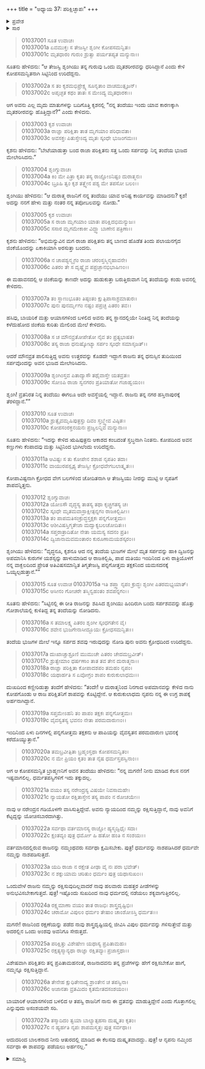 +++
title = "ಅಧ್ಯಾಯ 37: ಪರಿಕ್ಷಿಚ್ಛಾಪಃ"
+++

<details><summary>ಪ್ರವೇಶ</summary>


।।   ಓಂ ಓಂ ನಮೋ ನಾರಾಯಣಾಯ।।   ಶ್ರೀ ವೇದವ್ಯಾಸಾಯ ನಮಃ ।।

ಶ್ರೀ ಕೃಷ್ಣದ್ವೈಪಾಯನ ವೇದವ್ಯಾಸ ವಿರಚಿತ  

**ಶ್ರೀ ಮಹಾಭಾರತ**

**ಆದಿ ಪರ್ವ**

**ಆಸ್ತೀಕ ಪರ್ವ**

**ಅಧ್ಯಾಯ 37**

</details>


<details><summary>ಸಾರ</summary>
ಋಷಿಪುತ್ರನಿಂದ ಪರಿಕ್ಷಿತನಿಗೆ ಶಾಪ (1-10). ಋಷಿಯು ಮಗನಿಗೆ ಶಾಪವನ್ನು ಹಿಂತೆಗೆದುಕೊಳ್ಳಲು ಹೇಳಿದುದು (11-27).

</details>


> 01037001 ಸೂತ ಉವಾಚ।  
01037001a ಏವಮುಕ್ತಃ ಸ ತೇಜಸ್ವೀ ಶೃಂಗೀ ಕೋಪಸಮನ್ವಿತಃ।  
01037001c ಮೃತಧಾರಂ ಗುರುಂ ಶ್ರುತ್ವಾ ಪರ್ಯತಪ್ಯತ ಮನ್ಯುನಾ।।

ಸೂತನು ಹೇಳಿದನು: “ಆ ತೇಜಸ್ವಿ ಶೃಂಗಿಯು ತನ್ನ ಗುರುವು ಒಂದು ಮೃತಶರೀರವನ್ನು ಧರಿಸಿದ್ದಾನೆ ಎಂದು ಕೇಳಿ ಕೋಪಸಮನ್ವಿತನಾಗಿ ಸಿಟ್ಟಿನಿಂದ ಉರಿದೆದ್ದನು.

> 01037002a ಸ ತಂ ಕೃಶಮಭಿಪ್ರೇಕ್ಷ್ಯ ಸೂನೃತಾಂ ವಾಚಮುತ್ಸೃಜನ್।  
01037002c ಅಪೃಚ್ಛತ ಕಥಂ ತಾತಃ ಸ ಮೇಽದ್ಯ ಮೃತಧಾರಕಃ।।

ಆಗ ಅವನು ಎಲ್ಲ ಮೃದು ಮಾತುಗಳನ್ನು ಬದಿಗೊತ್ತಿ ಕೃಶನಲ್ಲಿ “ನನ್ನ ತಂದೆಯು ಇಂದು ಯಾವ ಕಾರಣಕ್ಕಾಗಿ ಮೃತಶರೀರವನ್ನು ಹೊತ್ತಿದ್ದಾನೆ?” ಎಂದು ಕೇಳಿದನು.

> 01037003 ಕೃಶ ಉವಾಚ।  
01037003a ರಾಜ್ಞಾ ಪರಿಕ್ಷಿತಾ ತಾತ ಮೃಗಯಾಂ ಪರಿಧಾವತಾ।  
01037003c ಅವಸಕ್ತಃ ಪಿತುಸ್ತೇಽದ್ಯ ಮೃತಃ ಸ್ಕಂಧೇ ಭುಜಂಗಮಃ।।

ಕೃಶನು ಹೇಳಿದನು: “ಬೇಟೆಯಾಡುತ್ತಾ ಬಂದ ರಾಜಾ ಪರಿಕ್ಷಿತನು ಸತ್ತ ಒಂದು ಸರ್ಪವನ್ನು ನಿನ್ನ ತಂದೆಯ ಭುಜದ ಮೇಲೇರಿಸಿದನು.”

> 01037004 ಶೃಂಗ್ಯುವಾಚ।  
01037004a ಕಿಂ ಮೇ ಪಿತ್ರಾ ಕೃತಂ ತಸ್ಯ ರಾಜ್ಞೋಽನಿಷ್ಟಂ ದುರಾತ್ಮನಃ।  
01037004c ಬ್ರೂಹಿ ತ್ವಂ ಕೃಶ ತತ್ತ್ವೇನ ಪಶ್ಯ ಮೇ ತಪಸೋ ಬಲಂ।।

ಶೃಂಗಿಯು ಹೇಳಿದನು: “ಆ ದುರಾತ್ಮ ರಾಜನಿಗೆ ನನ್ನ ತಂದೆಯು ಯಾವ ಅನಿಷ್ಟ ಕಾರ್ಯವನ್ನು ಮಾಡಿದನು? ಕೃಶ! ಅದನ್ನು ನನಗೆ ಹೇಳು ಮತ್ತು ನಂತರ ನನ್ನ ತಪೋಬಲವನ್ನು ನೋಡು.”

> 01037005 ಕೃಶ ಉವಾಚ।  
01037005a ಸ ರಾಜಾ ಮೃಗಯಾಂ ಯಾತಃ ಪರಿಕ್ಷಿದಭಿಮನ್ಯುಜಃ।  
01037005c ಸಸಾರ ಮೃಗಮೇಕಾಕೀ ವಿದ್ಧ್ವಾ ಬಾಣೇನ ಪತ್ರಿಣಾ।।

ಕೃಶನು ಹೇಳಿದನು: “ಅಭಿಮನ್ಯುವಿನ ಮಗ ರಾಜಾ ಪರಿಕ್ಷಿತನು ತನ್ನ ಬಾಣದ ಹೊಡೆತ ತಿಂದು ಪಲಾಯನಗೈದ ಜಿಂಕೆಯೊಂದನ್ನು ಏಕಾಕಿಯಾಗಿ ಅರಸುತ್ತಾ ಬಂದನು.

> 01037006a ನ ಚಾಪಶ್ಯನ್ಮೃಗಂ ರಾಜಾ ಚರಂಸ್ತಸ್ಮಿನ್ಮಹಾವನೇ।  
01037006c ಪಿತರಂ ತೇ ಸ ದೃಷ್ಟ್ವೈವ ಪಪ್ರಚ್ಛಾನಭಿಭಾಷಿಣಂ।।

ಈ ಮಹಾವನದಲ್ಲಿ ಆ ಜಿಂಕೆಯನ್ನು ಕಾಣದೇ ಅದನ್ನು ಹುಡುಕುತ್ತಾ ಬರುತ್ತಿರುವಾಗ ನಿನ್ನ ತಂದೆಯನ್ನು ಕಂಡು ಅವನಲ್ಲಿ ಕೇಳಿದನು.

> 01037007a ತಂ ಸ್ಥಾಣುಭೂತಂ ತಿಷ್ಠಂತಂ ಕ್ಷುತ್ಪಿಪಾಸಾಶ್ರಮಾತುರಃ।  
01037007c ಪುನಃ ಪುನರ್ಮೃಗಂ ನಷ್ಟಂ ಪಪ್ರಚ್ಛ ಪಿತರಂ ತವ।।

ಹಸಿವು, ಬಾಯರಿಕೆ ಮತ್ತು ಆಯಾಸಗಳಿಂದ ಬಳಲಿದ ಅವನು ತನ್ನ ಸ್ಥಾನದಲ್ಲಿಯೇ ನಿಂತಿದ್ದ ನಿನ್ನ ತಂದೆಯನ್ನು ಕಳೆದುಹೋದ ಜಿಂಕೆಯ ಕುರಿತು ಮೇಲಿಂದ ಮೇಲೆ ಕೇಳಿದನು.

> 01037008a ಸ ಚ ಮೌನವ್ರತೋಪೇತೋ ನೈವ ತಂ ಪ್ರತ್ಯಭಾಷತ।  
01037008c ತಸ್ಯ ರಾಜಾ ಧನುಷ್ಕೋಟ್ಯಾ ಸರ್ಪಂ ಸ್ಕಂಧೇ ಸಮಾಸೃಜತ್।।

ಆದರೆ ಮೌನವ್ರತ ಪಾಲಿಸುತ್ತಿದ್ದ ಅವನು ಉತ್ತರವನ್ನು ಕೊಡದೇ ಇದ್ದಾಗ ರಾಜನು ತನ್ನ ಧನುಸ್ಸಿನ ತುದಿಯಿಂದ ಸರ್ಪವೊಂದನ್ನು ಅವನ ಭುಜದ ಮೇಲೇರಿಸಿದನು.

> 01037009a ಶೃಂಗಿಂಸ್ತವ ಪಿತಾದ್ಯಾಸೌ ತಥೈವಾಸ್ತೇ ಯತವ್ರತಃ।  
01037009c ಸೋಽಪಿ ರಾಜಾ ಸ್ವನಗರಂ ಪ್ರತಿಯಾತೋ ಗಜಾಹ್ವಯಂ।।

ಶೃಂಗಿ! ವ್ರತನಿರತ ನಿನ್ನ ತಂದೆಯು ಈಗಲೂ ಅದೇ ಅವಸ್ಥೆಯಲ್ಲಿ ಇದ್ದಾನೆ. ರಾಜನು ತನ್ನ ನಗರ ಹಸ್ತಿನಾಪುರಕ್ಕೆ ತೆರಳಿದ್ದಾನೆ.””

> 01037010 ಸೂತ ಉವಾಚ।  
01037010a ಶ್ರುತ್ವೈವಮೃಷಿಪುತ್ರಸ್ತು ದಿವಂ ಸ್ತಬ್ಧ್ವೇವ ವಿಷ್ಠಿತಃ।  
01037010c ಕೋಪಸಂರಕ್ತನಯನಃ ಪ್ರಜ್ವಲನ್ನಿವ ಮನ್ಯುನಾ।।

ಸೂತನು ಹೇಳಿದನು: “ಇದನ್ನು ಕೇಳಿದ ಋಷಿಪುತ್ರನು ಆಕಾಶದ ಕಂಬದಂತೆ ಸ್ತಬ್ಧನಾಗಿ ನಿಂತನು. ಕೋಪದಿಂದ ಅವನ ಕಣ್ಣುಗಳು ಕೆಂಪಾದವು ಮತ್ತು ಸಿಟ್ಟಿನಿಂದ ಭುಗಿಲೆಂದು ಉರಿದೆದ್ದನು.

> 01037011a ಆವಿಷ್ಟಃ ಸ ತು ಕೋಪೇನ ಶಶಾಪ ನೃಪತಿಂ ತದಾ।  
01037011c ವಾಯುರಪಸ್ಪೃಶ್ಯ ತೇಜಸ್ವೀ ಕ್ರೋಧವೇಗಬಲಾತ್ಕೃತಃ।।

ಕೋಪಾವಿಷ್ಟನಾಗಿ ಕ್ರೋಧದ ವೇಗ ಬಲಗಳಿಂದ ಚೋದಿತನಾಗಿ ಆ ತೇಜಸ್ವಿಯು ನೀರನ್ನು ಮುಟ್ಟಿ ಆ ನೃಪತಿಗೆ ಶಾಪವನ್ನಿತ್ತನು.

> 01037012 ಶೃಂಗ್ಯುವಾಚ।  
01037012a ಯೋಽಸೌ ವೃದ್ಧಸ್ಯ ತಾತಸ್ಯ ತಥಾ ಕೃಚ್ಛ್ರಗತಸ್ಯ ಚ।  
01037012c ಸ್ಕಂಧೇ ಮೃತಮವಾಸ್ರಾಕ್ಷೀತ್ಪನ್ನಗಂ ರಾಜಕಿಲ್ಬಿಷೀ।।  
01037013a ತಂ ಪಾಪಮತಿಸಂಕ್ರುದ್ಧಸ್ತಕ್ಷಕಃ ಪನ್ನಗೋತ್ತಮಃ।  
01037013c ಆಶೀವಿಷಸ್ತಿಗ್ಮತೇಜಾ ಮದ್ವಾಕ್ಯಬಲಚೋದಿತಃ।।   
01037014a ಸಪ್ತರಾತ್ರಾದಿತೋ ನೇತಾ ಯಮಸ್ಯ ಸದನಂ ಪ್ರತಿ।  
01037014c ದ್ವಿಜಾನಾಮವಮಂತಾರಂ ಕುರೂಣಾಮಯಶಸ್ಕರಂ।।

ಶೃಂಗಿಯು ಹೇಳಿದನು: “ವೃದ್ಧನೂ, ಕೃಶನೂ ಆದ ನನ್ನ ತಂದೆಯ ಭುಜಗಳ ಮೇಲೆ ಮೃತ ಸರ್ಪವನ್ನು ಹಾಕಿ ದ್ವಿಜನನ್ನು ಅಪಮಾನಿಸಿ ಕುರುಗಳ ಯಶಸ್ಸನ್ನು ಹಾಳುಮಾಡಿದ ಆ ರಾಜಕಿಲ್ಬಿಷಿ, ಪಾಪ ಮತಿಯು ಇಂದಿನಿಂದ ಏಳು ರಾತ್ರಿಯೊಳಗೆ ನನ್ನ ವಾಕ್ಬಲದಿಂದ ಪ್ರೇರಿತ ಅತಿವಿಷಸಮಾನ್ವಿತ ತಿಗ್ಮತೇಜಸ್ವಿ ಪನ್ನಗೋತ್ತಮ ತಕ್ಷಕನಿಂದ ಯಮಸದನಕ್ಕೆ ಒಯ್ಯಲ್ಪಡುತ್ತಾನೆ.””

> 01037015 ಸೂತ ಉವಾಚ
01037015a ಇತಿ ಶಪ್ತ್ವಾ ನೃಪಂ ಕ್ರುದ್ಧಃ ಶೃಂಗೀ ಪಿತರಮಭ್ಯಯಾತ್।  
01037015c ಆಸೀನಂ ಗೋಚರೇ ತಸ್ಮಿನ್ವಹಂತಂ ಶವಪನ್ನಗಂ।।

ಸೂತನು ಹೇಳಿದನು: “ಸಿಟ್ಟಿನಲ್ಲಿ ಈ ರೀತಿ ರಾಜನನ್ನು ಶಪಿಸಿದ ಶೃಂಗಿಯು ಹಿಂದಿರುಗಿ ಬಂದು ಸರ್ಪಶವವನ್ನು ಹೊತ್ತು ಗೋಶಾಲೆಯಲ್ಲಿ ಕುಳಿತಿದ್ದ ತನ್ನ ತಂದೆಯನ್ನು ನೋಡಿದನು.

> 01037016a ಸ ತಮಾಲಕ್ಷ್ಯ ಪಿತರಂ ಶೃಂಗೀ ಸ್ಕಂಧಗತೇನ ವೈ।  
01037016c ಶವೇನ ಭುಜಗೇನಾಸೀದ್ಭೂಯಃ ಕ್ರೋಧಸಮನ್ವಿತಃ।।

ತಂದೆಯ ಭುಜಗಳ ಮೇಲೆ ಇನ್ನೂ ಸರ್ಪದ ಶವವು ಇರುವುದನ್ನು ನೋಡಿ ಪುನಃ ಅವನು ಕ್ರೋಧದಿಂದ ಉರಿದೆದ್ದನು.

> 01037017a ದುಃಖಾಚ್ಚಾಶ್ರೂಣಿ ಮುಮುಚೇ ಪಿತರಂ ಚೇದಮಬ್ರವೀತ್।   
01037017c ಶ್ರುತ್ವೇಮಾಂ ಧರ್ಷಣಾಂ ತಾತ ತವ ತೇನ ದುರಾತ್ಮನಾ।।  
01037018a ರಾಜ್ಞಾ ಪರಿಕ್ಷಿತಾ ಕೋಪಾದಶಪಂ ತಮಹಂ ನೃಪಂ।  
01037018c ಯಥಾರ್ಹತಿ ಸ ಏವೋಗ್ರಂ ಶಾಪಂ ಕುರುಕುಲಾಧಮಃ।।

ದುಃಖದಿಂದ ಕಣ್ಣೀರಿಡುತ್ತಾ ತಂದೆಗೆ ಹೇಳಿದನು: “ತಂದೇ! ಆ ದುರಾತ್ಮನಿಂದ ನಿನಗಾದ ಅಪಮಾನವನ್ನು ಕೇಳಿದ ನಾನು ಕೋಪಗೊಂಡು ಆ ರಾಜ ಪರಿಕ್ಷಿತನಿಗೆ ಶಾಪವನ್ನು ಕೊಟ್ಟಿದ್ದೇನೆ. ಆ ಕುರುಕುಲಾಧಮ ನೃಪನು ನನ್ನ ಈ ಉಗ್ರ ಶಾಪಕ್ಕೆ ಅರ್ಹನಾಗಿದ್ದಾನೆ.

> 01037019a ಸಪ್ತಮೇಽಹನಿ ತಂ ಪಾಪಂ ತಕ್ಷಕಃ ಪನ್ನಗೋತ್ತಮಃ।  
01037019c ವೈವಸ್ವತಸ್ಯ ಭವನಂ ನೇತಾ ಪರಮದಾರುಣಂ।।

ಇಂದಿನಿಂದ ಏಳು ದಿನಗಳಲ್ಲಿ ಪನ್ನಗೋತ್ತಮ ತಕ್ಷಕನು ಆ ಪಾಪಿಯನ್ನು ವೈವಸ್ವತನ ಪರಮದಾರುಣ ಭವನಕ್ಕೆ ಕರೆದೊಯ್ಯುತ್ತಾನೆ.”

> 01037020a ತಮಬ್ರವೀತ್ಪಿತಾ ಬ್ರಹ್ಮಂಸ್ತಥಾ ಕೋಪಸಮನ್ವಿತಂ।   
01037020c ನ ಮೇ ಪ್ರಿಯಂ ಕೃತಂ ತಾತ ನೈಷ ಧರ್ಮಸ್ತಪಸ್ವಿನಾಂ।।

ಆಗ ಆ ಕೋಪಸಮನ್ವಿತ ಬ್ರಾಹ್ಮಣನಿಗೆ ಅವನ ತಂದೆಯು ಹೇಳಿದನು: “ನನ್ನ ಮಗನೇ! ನೀನು ಮಾಡಿದ ಕೆಲಸ ನನಗೆ ಇಷ್ಟವಾಗಲಿಲ್ಲ. ಧರ್ಮತಪಸ್ವಿಗಳಿಗೆ ಇದು ತಕ್ಕುದಲ್ಲ.

> 01037021a ವಯಂ ತಸ್ಯ ನರೇಂದ್ರಸ್ಯ ವಿಷಯೇ ನಿವಸಾಮಹೇ।  
01037021c ನ್ಯಾಯತೋ ರಕ್ಷಿತಾಸ್ತೇನ ತಸ್ಯ ಪಾಪಂ ನ ರೋಚಯೇ।।

ನಾವು ಆ ನರೇಂದ್ರನ ಗಡಿಯೊಳಗೇ ವಾಸಿಸುತ್ತಿದ್ದೇವೆ. ಅವನು ನ್ಯಾಯದಿಂದ ನಮ್ಮನ್ನು ರಕ್ಷಿಸುತ್ತಿದ್ದಾನೆ, ನಾವು ಅವನಿಗೆ ಕೆಟ್ಟದ್ದನ್ನು ಯೋಚಿಸಬಾರದಾಗಿತ್ತು.

> 01037022a ಸರ್ವಥಾ ವರ್ತಮಾನಸ್ಯ ರಾಜ್ಞೋ ಹ್ಯಸ್ಮದ್ವಿಧೈಃ ಸದಾ।  
01037022c ಕ್ಷಂತವ್ಯಂ ಪುತ್ರ ಧರ್ಮೋ ಹಿ ಹತೋ ಹಂತಿ ನ ಸಂಶಯಃ।।

ವರ್ತಮಾನದಲ್ಲಿರುವ ರಾಜನನ್ನು ನಮ್ಮಂಥವರು ಸರ್ವಥಾ ಕ್ಷಮಿಸಬೇಕು. ಪುತ್ರ! ಧರ್ಮವನ್ನು ನಾಶಪಡಿಸಿದರೆ ಧರ್ಮವೇ ನಮ್ಮನ್ನು ನಾಶಪಡಿಸುತ್ತದೆ.

> 01037023a ಯದಿ ರಾಜಾ ನ ರಕ್ಷೇತ ಪೀಢಾ ವೈ ನಃ ಪರಾ ಭವೇತ್।  
01037023c ನ ಶಕ್ನುಯಾಮ ಚರಿತುಂ ಧರ್ಮಂ ಪುತ್ರ ಯಥಾಸುಖಂ।।

ಒಂದುವೇಳೆ ರಾಜನು ನಮ್ಮನ್ನು ರಕ್ಷಿಸುವುದಿಲ್ಲವಾದರೆ ನಾವು ಹಲವಾರು ಮಹತ್ತರ ಪೀಡೆಗಳನ್ನು ಅನುಭವಿಸಬೇಕಾಗುತ್ತದೆ. ಪುತ್ರ! ಇಷ್ಟೊಂದು ಸುಖದಿಂದ ನಾವು ಧರ್ಮದಲ್ಲಿ ನಡೆಯಲು ಶಕ್ಯವಾಗುತ್ತಿರಲಿಲ್ಲ.

> 01037024a ರಕ್ಷ್ಯಮಾಣಾ ವಯಂ ತಾತ ರಾಜಭಿಃ ಶಾಸ್ತ್ರದೃಷ್ಟಿಭಿಃ।  
01037024c ಚರಾಮೋ ವಿಪುಲಂ ಧರ್ಮಂ ತೇಷಾಂ ಚಾಂಶೋಽಸ್ತಿ ಧರ್ಮತಃ।।

ಮಗನೇ! ರಾಜನಿಂದ ರಕ್ಷಣೆಯನ್ನು ಪಡೆದ ನಾವು ಶಾಸ್ತ್ರದೃಷ್ಟಿಯಲ್ಲಿ ಜೀವಿಸಿ ವಿಪುಲ ಧರ್ಮವನ್ನು ಗಳಿಸುತ್ತೇವೆ ಮತ್ತು ಅದರಲ್ಲಿನ ಒಂದು ಅಂಶವು ಅವನಿಗೂ ಸೇರುತ್ತದೆ.

> 01037025a ಪರಿಕ್ಷಿತ್ತು ವಿಶೇಷೇಣ ಯಥಾಸ್ಯ ಪ್ರಪಿತಾಮಹಃ।   
01037025c ರಕ್ಷತ್ಯಸ್ಮಾನ್ಯಥಾ ರಾಜ್ಞಾ ರಕ್ಷಿತವ್ಯಾಃ ಪ್ರಜಾಸ್ತಥಾ।।

ವಿಶೇಷವಾಗಿ ಪರಿಕ್ಷಿತನು ತನ್ನ ಪ್ರಪಿತಾಮಹನಂತೆ, ರಾಜನಾದವನು ತನ್ನ ಪ್ರಜೆಗಳನ್ನು ಹೇಗೆ ರಕ್ಷಿಸಬೇಕೋ ಹಾಗೆ, ನಮ್ಮನ್ನೂ ರಕ್ಷಿಸುತ್ತಿದ್ದಾನೆ.

> 01037026a ತೇನೇಹ ಕ್ಷುಧಿತೇನಾದ್ಯ ಶ್ರಾಂತೇನ ಚ ತಪಸ್ವಿನಾ।  
01037026c ಅಜಾನತಾ ವ್ರತಮಿದಂ ಕೃತಮೇತದಸಂಶಯಂ।।

ಬಾಯಾರಿಕೆ ಆಯಾಸಗಳಿಂದ ಬಳಲಿದ ಆ ತಪಸ್ವಿ ರಾಜನಿಗೆ ನಾನು ಈ ವ್ರತವನ್ನು ಮಾಡುತ್ತಿದ್ದೇನೆ ಎಂದು ಗೊತ್ತಾಗಲಿಲ್ಲ ಎನ್ನುವುದು ಅಸಂಶಯವೇ ಸರಿ.

> 01037027a ತಸ್ಮಾದಿದಂ ತ್ವಯಾ ಬಾಲ್ಯಾತ್ಸಹಸಾ ದುಷ್ಕೃತಂ ಕೃತಂ।  
01037027c ನ ಹ್ಯರ್ಹತಿ ನೃಪಃ ಶಾಪಮಸ್ಮತ್ತಃ ಪುತ್ರ ಸರ್ವಥಾ।।

ಆದುದರಿಂದ ಬಾಲಕನಾದ ನೀನು ಆತುರದಲ್ಲಿ ಮಾಡಿದ ಈ ಕೆಲಸವು ದುಷ್ಕೃತವಾದದ್ದು. ಪುತ್ರ! ಆ ನೃಪನು ನಮ್ಮಿಂದ ಸರ್ವಥಾ ಈ ಶಾಪವನ್ನು ಪಡೆಯಲು ಅರ್ಹನಲ್ಲ.”


<details><summary>ಸಮಾಪ್ತಿ</summary>


ಇತಿ ಶ್ರೀ ಮಹಾಭಾರತೇ ಆದಿಪರ್ವಣಿ ಆಸ್ತೀಕಪರ್ವಣಿ ಪರಿಕ್ಷಿಚ್ಛಾಪೇ ಸಪ್ತತ್ರಿಂಶೋಽಧ್ಯಾಯಃ।  
ಇದು ಶ್ರೀ ಮಹಾಭಾರತದಲ್ಲಿ ಆದಿಪರ್ವದಲ್ಲಿ ಆಸ್ತೀಕಪರ್ವದಲ್ಲಿ ಪರಿಕ್ಷಿತ್ ಶಾಪ ಎನ್ನುವ ಮೂವತ್ತೇಳನೆಯ ಅಧ್ಯಾಯವು.



</details>
